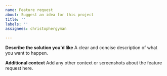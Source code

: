 ```yaml
---
name: Feature request
about: Suggest an idea for this project
title: ''
labels: ''
assignees: christophergyman

---
```


**Describe the solution you'd like**
A clear and concise description of what you want to happen.

**Additional context**
Add any other context or screenshots about the feature request here.
